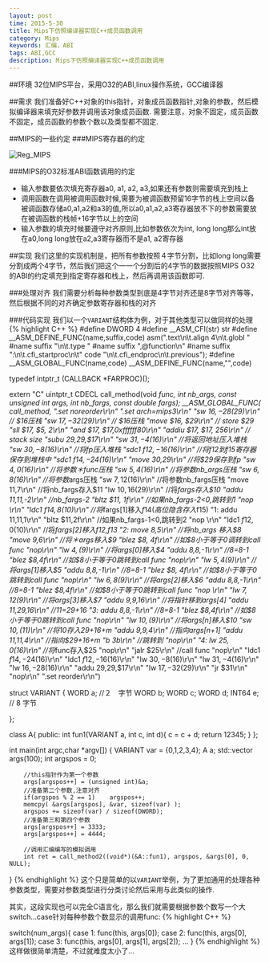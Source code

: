 ```yaml
---
layout: post
time: 2015-5-30
title: Mips下仿照编译器实现C++成员函数调用
category: Mips
keywords: 汇编，ABI
tags: ABI,GCC
description: Mips下仿照编译器实现C++成员函数调用
---
```

##环境
32位MIPS平台，采用O32的ABI,linux操作系统，GCC编译器

##需求
我们准备好C++对象的this指针，对象成员函数指针,对象的参数，然后模拟编译器来填充好参数并调用该对象成员函数. 需要注意，对象不固定，成员函数不固定，成员函数的参数个数以及类型都不固定.

##MIPS的一些约定
###MIPS寄存器的约定

![Reg_MIPS](http://sosohu.github.io/assets/image/posts/2015-5-30-MIPS/reg_mips.png)

###MIPS的O32标准ABI函数调用的约定
*	输入参数要依次填充寄存器a0, a1, a2, a3,如果还有参数则需要填充到栈上
*	调用函数在调用被调用函数时候,需要为被调函数预留16字节的栈上空间以备被调函数存储a0,a1,a2和a3的值,所以a0,a1,a2,a3寄存器放不下的参数需要放在被调函数的栈帧+16字节以上的空间
*	输入参数的填充时候要遵守对齐原则,比如参数依次为int, long long那么int放在a0,long long放在a2,a3寄存器而不是a1, a2寄存器

##实现
我们这里的实现机制是，把所有参数按照４字节分割，比如long long需要分割成两个4字节，然后我们把这个一一个分割后的4字节的数据按照MIPS O32的ABI的约定填充到指定寄存器和栈上，然后再调用该函数即可.

###处理对齐
我们需要分析每种参数类型到底是4字节对齐还是8字节对齐等等，然后根据不同的对齐确定参数寄存器和栈的对齐

###代码实现
我们以一个`VARIANT`结构体为例，对于其他类型可以做同样的处理
{% highlight C++ %}
#define DWORD 4
#define __ASM_CFI(str) str
#define __ASM_DEFINE_FUNC(name,suffix,code) asm(".text\n\t.align 4\n\t.globl " #name suffix "\n\t.type " #name suffix ",@function\n" #name suffix ":\n\t.cfi_startproc\n\t" code "\n\t.cfi_endproc\n\t.previous");
#define __ASM_GLOBAL_FUNC(name,code) __ASM_DEFINE_FUNC(name,"",code)

typedef intptr_t (CALLBACK *FARPROC)();

extern "C" uintptr_t CDECL call_method(void *func, int nb_args, const unsigned int *args, int nb_fargs, const double* fargs);
__ASM_GLOBAL_FUNC( call_method,
					".set noreorder\r\n"
					".set arch=mips3\r\n"
					"sw $16,-28($29)\r\n" // $16压栈
					"sw $17,-32($29)\r\n" // $16压栈
					"move $16, $29\r\n" // store $29
					"sll $17, $5, 2\r\n"
					"and $17, $17,0xffffff80\r\n"
					"addiu $17, $17, 256\r\n"  // stack size
					"subu $29,$29,$17\r\n"
					"sw $31,-4($16)\r\n"   //将返回地址压入堆栈
					"sw $30,-8($16)\r\n"   //将fp压入堆栈
					"sdc1 $f12,-16($16)\r\n"  //将f12到f15寄存器保存到堆栈中
					"sdc1 $f14,-24($16)\r\n"
					"move $30,$29\r\n"       //将$29保存到fp
					"sw $4,0($16)\r\n"       //将参数＊func压栈
					"sw $5,4($16)\r\n"       //将参数nb_args压栈
					"sw $6,8($16)\r\n"       //将参数*args压栈
					"sw $7,12($16)\r\n"      //将参数nb_fargs压栈
					"move $11,$7\r\n"        //将nb_fargs存入$11
					"lw $10,16($29)\r\n"     //将*fargs存入$10
					"addu $11,$11,-2\r\n"     //nb_fargs-2
					"bltz $11, 1f\r\n"       //如果nb_fargs-2<0,跳转到1
					"nop \r\n"
					"ldc1 $f14,8($10)\r\n"   //将*fargs[1]移入$f14(高位隐含存入$f15)
					"1: addu $11,$11,1\r\n"
					"bltz $11,2f\r\n"        //如果nb_fargs-1<0,跳转到2
					"nop \r\n"
					"ldc1 $f12,0($10)\r\n"   //将*fargs[2]移入$f12,$f13
					"2: move $8,$5\r\n"      //将nb_args 移入$8
					"move $9,$6\r\n"         //将＊args移入$9
					"blez $8, 4f\r\n"        //如$8小于等于0调转到call func
					"nop\r\n"
					"lw $4,($9)\r\n"         //将args[0]移入$4
					"addu $8,$8,-1\r\n"      //$8=$8-1
					"blez $8,4f\r\n"         //如$8小于等于0跳转到call func
					"nop\r\n"
					"lw $5,4($9)\r\n"        //将args[1]移入$5
					"addu $8,$8,-1\r\n"      //$8=$8-1
					"blez $8, 4f\r\n"        //如$8小于等于0跳转到call func
					"nop\r\n"
					"lw $6,8($9)\r\n"        //将args[2]移入$6
					"addu $8,$8,-1\r\n"      //$8=$8-1
					"blez $8,4f\r\n"         //如$8小于等于0跳转到call func
					"nop \r\n"
					"lw $7,12($9)\r\n"       //将args[3]移入$7
					"addu $9,$9,16\r\n"      //将指针移到args[4]
					"addu $11,$29,16\r\n"     //$11=$29+16
					"3: addu $8,$8,-1\r\n"   //$8=$8-1
					"blez $8,4f\r\n"         //如$8小于等于0跳转到call func
					"nop\r\n"
					"lw $10,($9)\r\n"        //将args[n]移入$10
					"sw $10,($11)\r\n"        //将$10存入$29+16+m
					"addu $9,$9,4\r\n"       //指向args[n+1]
					"addu $11,$11,4\r\n"      //指向$29+16+m
					"b 3b\r\n"  	         //跳转到
					"nop\r\n"
					"4: lw $25,0($16)\r\n"   //将*func存入$25
					"nop\r\n"
					"jalr $25\r\n"             //call func
					"nop\r\n"
					"ldc1 $f14,-24($16)\r\n"
					"ldc1 $f12,-16($16)\r\n"
					"lw $30,-8($16)\r\n"
					"lw $31,-4($16)\r\n"
					"lw $16, -28($16)\r\n"
					"addu  $29,$29,$17\r\n"
					"lw $17, -32($29)\r\n"
					"jr $31\r\n"
					"nop\r\n"
					".set reorder\r\n")

struct VARIANT
{
	WORD a; //２　字节
	WORD b;
	WORD c;
	WORD d;
	INT64 e; // 8 字节

};

class A{
public:
	int fun1(VARIANT a, int c, int d){
		c = c + d;
		return 12345;
	}
};

int main(int argc,char *argv[])
{
		VARIANT var = {0,1,2,3,4};
		A a;
		std::vector<uint32> args(100);
		int argspos = 0;

		//this指针作为第一个参数
		args[argspos++] = (unsigned int)&a;
		//准备第二个参数,注意对齐
		if(argspos % 2 == 1)	argspos++;
		memcpy( &args[argspos], &var, sizeof(var) );
		argspos += sizeof(var) / sizeof(DWORD);
		//准备第三和第四个参数
		args[argspos++] = 3333;
		args[argspos++] = 4444;
		
		//调用汇编编写的模拟调用
		int ret = call_method2((void*)(&A::fun1), argspos, &args[0], 0, NULL);
}
{% endhighlight %}
这个只是简单的以`VARIANT`举例，为了更加通用的处理各种参数类型，需要对参数类型进行分类讨论然后采用与此类似的操作.

其实，这段实现也可以完全C语言化，那么我们就需要根据参数个数写一个大switch...case针对每种参数个数显示的调用func:
{% highlight C++ %}

switch(num_args){
	case 1:	func(this, args[0]);
	case 2:	func(this, args[0], args[1]);
	case 3:	func(this, args[0], args[1], args[2]);
	...
}
{% endhighlight %}
这样做很简单清楚，不过就难度太小了...

